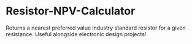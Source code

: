 # Resistor-NPV-Calculator
Returns a nearest preferred value industry standard resistor for a given resistance. Useful alongside electronic design projects!
